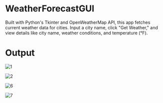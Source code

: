 # WeatherForecastGUI

Built with Python's Tkinter and OpenWeatherMap API, this app fetches current weather data for cities. Input a city name, click "Get Weather," and view details like city name, weather conditions, and temperature (°F).


# Output

 
![1](https://github.com/29Shivani/WeatherForecastGUI/assets/74962213/bd1761a2-4626-4af3-9ce3-ec1ee30554b6)


![2](https://github.com/29Shivani/WeatherForecastGUI/assets/74962213/39998df3-366d-442e-99e3-c2ece8fcb293)


![6](https://github.com/29Shivani/WeatherForecastGUI/assets/74962213/01975bc4-98bf-46d5-955e-99c8931db9de)


![7](https://github.com/29Shivani/WeatherForecastGUI/assets/74962213/6bf9f511-d940-4cce-848c-4a9b49866288)
